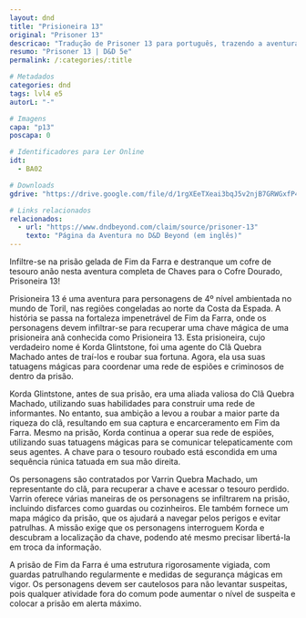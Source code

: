 ```yaml
---
layout: dnd
title: "Prisioneira 13"
original: "Prisoner 13"
descricao: "Tradução de Prisoner 13 para português, trazendo a aventura de Keys from the Golden Vault para a comunidade brasileira."
resumo: "Prisoner 13 | D&D 5e"
permalink: /:categories/:title

# Metadados
categories: dnd
tags: lvl4 e5
autorL: "-"

# Imagens
capa: "p13"
poscapa: 0

# Identificadores para Ler Online
idt:
  - BA02

# Downloads
gdrive: "https://drive.google.com/file/d/1rgXEeTXeai3bqJ5v2njB7GRWGxfP4nls/view?usp=sharing"

# Links relacionados
relacionados:
  - url: "https://www.dndbeyond.com/claim/source/prisoner-13"
    texto: "Página da Aventura no D&D Beyond (em inglês)"
---
```


Infiltre-se na prisão gelada de Fim da Farra e destranque um cofre de tesouro anão nesta aventura completa de Chaves
para o Cofre Dourado, Prisoneira 13!

Prisioneira 13 é uma aventura para personagens de 4º nível ambientada no mundo de Toril, nas regiões congeladas ao norte
da Costa da Espada. A história se passa na fortaleza impenetrável de Fim da Farra, onde os personagens devem
infiltrar-se para recuperar uma chave mágica de uma prisioneira anã conhecida como Prisioneira 13. Esta prisioneira,
cujo verdadeiro nome é Korda Glintstone, foi uma agente do Clã Quebra Machado antes de traí-los e roubar sua fortuna.
Agora, ela usa suas tatuagens mágicas para coordenar uma rede de espiões e criminosos de dentro da prisão.

Korda Glintstone, antes de sua prisão, era uma aliada valiosa do Clã Quebra Machado, utilizando suas habilidades para
construir uma rede de informantes. No entanto, sua ambição a levou a roubar a maior parte da riqueza do clã, resultando
em sua captura e encarceramento em Fim da Farra. Mesmo na prisão, Korda continua a operar sua rede de espiões,
utilizando suas tatuagens mágicas para se comunicar telepaticamente com seus agentes. A chave para o tesouro roubado
está escondida em uma sequência rúnica tatuada em sua mão direita.

Os personagens são contratados por Varrin Quebra Machado, um representante do clã, para recuperar a chave e acessar o
tesouro perdido. Varrin oferece várias maneiras de os personagens se infiltrarem na prisão, incluindo disfarces como
guardas ou cozinheiros. Ele também fornece um mapa mágico da prisão, que os ajudará a navegar pelos perigos e evitar
patrulhas. A missão exige que os personagens interroguem Korda e descubram a localização da chave, podendo até mesmo
precisar libertá-la em troca da informação.

A prisão de Fim da Farra é uma estrutura rigorosamente vigiada, com guardas patrulhando regularmente e medidas de
segurança mágicas em vigor. Os personagens devem ser cautelosos para não levantar suspeitas, pois qualquer atividade
fora do comum pode aumentar o nível de suspeita e colocar a prisão em alerta máximo.
